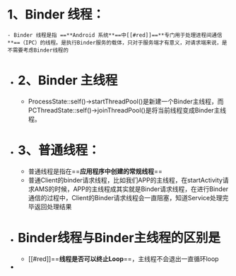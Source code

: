 # 1、Binder 线程：
	- Binder 线程是指 ==**Android 系统**==中[[#red]]==**专门用于处理进程间通信**==（IPC）的线程。是执行Binder服务的载体，只对于服务端才有意义，对请求端来说，是不需要考虑Binder线程的
- # 2、Binder 主线程
	- ProcessState::self()->startThreadPool()是新建一个Binder主线程，而PCThreadState::self()->joinThreadPool()是将当前线程变成Binder主线程。
- # 3、普通线程：
	- 普通线程是指在==**应用程序中创建的常规线程**==
	- 普通Client的binder请求线程，比如我们APP的主线程，在startActivity请求AMS的时候，APP的主线程成其实就是Binder请求线程，在进行Binder通信的过程中，Client的Binder请求线程会一直阻塞，知道Service处理完毕返回处理结果
- # Binder线程与Binder主线程的区别是
	- [[#red]]==**线程是否可以终止Loop**==，主线程不会退出一直循环loop
-